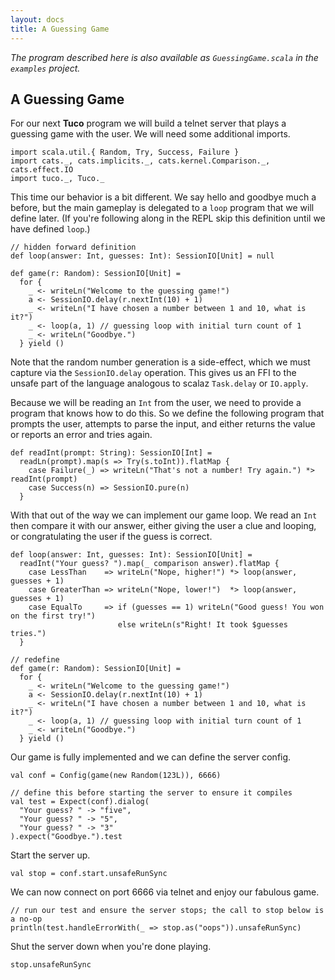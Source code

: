 ```yaml
---
layout: docs
title: A Guessing Game
---
```


*The program described here is also available as `GuessingGame.scala` in the `examples` project.*

## A Guessing Game

For our next **Tuco** program we will build a telnet server that plays a guessing game with the user. We will need some additional imports.

```tut:silent
import scala.util.{ Random, Try, Success, Failure }
import cats._, cats.implicits._, cats.kernel.Comparison._, cats.effect.IO
import tuco._, Tuco._
```

This time our behavior is a bit different. We say hello and goodbye much a before, but the main gameplay is delegated to a `loop` program that we will define later. (If you're following along in the REPL skip this definition until we have defined `loop`.)

```tut:invisible
// hidden forward definition
def loop(answer: Int, guesses: Int): SessionIO[Unit] = null
```

```tut:silent
def game(r: Random): SessionIO[Unit] =
  for {
    _ <- writeLn("Welcome to the guessing game!")
    a <- SessionIO.delay(r.nextInt(10) + 1)
    _ <- writeLn("I have chosen a number between 1 and 10, what is it?")
    _ <- loop(a, 1) // guessing loop with initial turn count of 1
    _ <- writeLn("Goodbye.")
  } yield ()
```

Note that the random number generation is a side-effect, which we must capture via the `SessionIO.delay` operation. This gives us an FFI to the unsafe part of the language analogous to scalaz `Task.delay` or `IO.apply`.

Because we will be reading an `Int` from the user, we need to provide a program that knows how to do this. So we define the following program that prompts the user, attempts to parse the input, and either returns the value or reports an error and tries again.

```tut:silent
def readInt(prompt: String): SessionIO[Int] =
  readLn(prompt).map(s => Try(s.toInt)).flatMap {
    case Failure(_) => writeLn("That's not a number! Try again.") *> readInt(prompt)
    case Success(n) => SessionIO.pure(n)
  }
```

With that out of the way we can implement our game loop. We read an `Int` then compare it with our answer, either giving the user a clue and looping, or congratulating the user if the guess is correct.

```tut:silent
def loop(answer: Int, guesses: Int): SessionIO[Unit] =
  readInt("Your guess? ").map(_ comparison answer).flatMap {
    case LessThan    => writeLn("Nope, higher!") *> loop(answer, guesses + 1)
    case GreaterThan => writeLn("Nope, lower!")  *> loop(answer, guesses + 1)
    case EqualTo     => if (guesses == 1) writeLn("Good guess! You won on the first try!")
                        else writeLn(s"Right! It took $guesses tries.")
  }
```

```tut:invisible
// redefine
def game(r: Random): SessionIO[Unit] =
  for {
    _ <- writeLn("Welcome to the guessing game!")
    a <- SessionIO.delay(r.nextInt(10) + 1)
    _ <- writeLn("I have chosen a number between 1 and 10, what is it?")
    _ <- loop(a, 1) // guessing loop with initial turn count of 1
    _ <- writeLn("Goodbye.")
  } yield ()
```

Our game is fully implemented and we can define the server config.

```tut:silent
val conf = Config(game(new Random(123L)), 6666)
```

```tut:invisible
// define this before starting the server to ensure it compiles
val test = Expect(conf).dialog(
  "Your guess? " -> "five",
  "Your guess? " -> "5",
  "Your guess? " -> "3"
).expect("Goodbye.").test

```

Start the server up.

```tut
val stop = conf.start.unsafeRunSync
```

We can now connect on port 6666 via telnet and enjoy our fabulous game.

```tut:evaluated
// run our test and ensure the server stops; the call to stop below is a no-op
println(test.handleErrorWith(_ => stop.as("oops")).unsafeRunSync)
```

Shut the server down when you're done playing.

```tut
stop.unsafeRunSync
```
